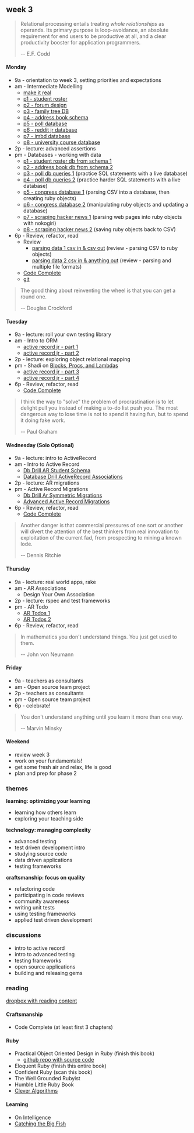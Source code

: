 ## week 3

> Relational processing entails treating *whole relationships* as operands. Its primary purpose is loop-avoidance, an absolute requirement for end users to be productive at all, and a clear productivity booster for application programmers.
>
> -- E.F. Codd

#### Monday
- 9a - orientation to week 3, setting priorities and expectations
- am - Intermediate Modelling
  - [make it real](https://github.com/red-admirals-2014/phase-1-guide/blob/nyc/week-2/resources/intro-to-data-modeling.md)
  - [p1 - student roster](../../../../database-drill-student-roster-challenge)
  - [p2 - forum design](../../../../forum-database-design-challenge)
  - [p3 - family tree DB](../../../../family-tree-database-design-challenge)
  - [p4 - address book schema](../../../../db-drill-address-book-schema-challenge)
  - [p5 - poll database](../../../../poll-database-design-challenge)
  - [p6 - reddit jr database](../../../../reddit-jr-database-design-challenge)
  - [p7 - imbd database](../../../../imdb-database-design-challenge)
  - [p8 - university course database](../../../../university-course-database-design-challenge)
- 2p - lecture: advanced assertions
- pm - Databases - working with data
  - [p1 - student roster db from schema 1](../../../../student-roster-db-from-schema-challenge)
  - [p2 - address book db from schema 2](../../../../address-book-db-from-schema-challenge)
  - [p3 - poll db queries 1](../../../../poll-db-1-queries-challenge) (practice SQL statements with a live database)
  - [p4 - poll db queries 2](../../../../poll-db-2-modifying-data-challenge) (practice harder SQL statements with a live database)
  - [p5 - congress database 1](../../../../congress-database-1-from-csv-to-sqlite-with-ruby-challenge) (parsing CSV into a database, then creating ruby objects)
  - [p6 - congress database 2](../../../../congress-database-2-scrub-and-analyze-with-ruby-challenge) (manipulating ruby objects and updating a database)
  - [p7 - scraping hacker news 1](../../../../scraping-hn-1-building-objects-challenge) (parsing web pages into ruby objects with nokogiri)
  - [p8 - scraping hacker news 2](../../../../scraping-hn-2-saving-to-csv-challenge) (saving ruby objects back to CSV)
- 6p - Review, refactor, read
  - Review
      - [parsing data 1 csv in & csv out](../../../../parsing-data-1-csv-in-csv-out-challenge) (review - parsing CSV to ruby objects)
      - [parsing data 2 csv in & anything  out](../../../../parsing-data-2-csv-in-anything-out-challenge) (review - parsing and multiple file formats)
  - [Code Complete](https://www.dropbox.com/s/pmpgjd9tl15wllu/Code%20Complete.pdf)
  - [git](http://pcottle.github.io/learnGitBranching/)

> The good thing about reinventing the wheel is that you can get a round one.
>
> -- Douglas Crockford

#### Tuesday
- 9a - lecture: roll your own testing library
- am - Intro to ORM
  - [active record jr - part 1](../../../../activerecord-jr-1-a-basic-orm-challenge)
  - [active record jr - part 2](../../../../activerecord-jr-2-sql-be-gone-challenge)
- 2p - lecture: exploring object relational mapping
- pm - Shadi on [Blocks, Procs, and Lambdas](../../../..blocks-procs-lambdas-lecture)
  - [active record jr - part 3](../../../../activerecord-jr-3-pragmatism-challenge)
  - [active record jr - part 4](../../../../activerecord-jr-4-metaprogramming-challenge)
- 6p - Review, refactor, read
  - [Code Complete](https://www.dropbox.com/s/pmpgjd9tl15wllu/Code%20Complete.pdf)

> I think the way to "solve" the problem of procrastination is to let delight pull you instead of making a to-do list push you.  The most dangerous way to lose time is not to spend it having fun, but to spend it doing fake work.
>
> -- Paul Graham

#### Wednesday (Solo Optional)
- 9a - lecture: intro to ActiveRecord
- am - Intro to Active Record
  - [Db Drill AR Student Schema](../../../../db-drill-ar-student-schema-challenge)
  - [Database Drill ActiveRecord Associations](../../../../database-drill-activerecord-associations-challenge)
- 2p - lecture: AR migrations
- pm - Active Record Migrations
  - [Db Drill Ar Symmetric Migrations](../../../../db-drill-ar-symmetric-migrations-challenge)
  - [Advanced Active Record Migrations](../../../../advanced-active-record-migrations-challenge)
- 6p - Review, refactor, read
  - [Code Complete](https://www.dropbox.com/s/pmpgjd9tl15wllu/Code%20Complete.pdf)

> Another danger is that commercial pressures of one sort or another will divert the attention of the best thinkers from real innovation to exploitation of the current fad, from prospecting to mining a known lode.
>
> -- Dennis Ritchie

#### Thursday
- 9a - lecture: real world apps, rake
- am - AR Associations
	- Design Your Own Association
- 2p - lecture: rspec and test frameworks
- pm - AR Todo
	- [AR Todos 1](../../../../activerecord-todos-part-1-challenge)
	- [AR Todos 2](../../../../activerecord-todos-part-2-challenge)
- 6p - Review, refactor, read

> In mathematics you don't understand things. You just get used to them.
>
> -- John von Neumann

#### Friday
- 9a - teachers as consultants
- am - Open source team project
- 2p - teachers as consultants
- pm - Open source team project
- 6p - celebrate!

> You don't understand anything until you learn it more than one way.
>
> -- Marvin Minsky

#### Weekend
- review week 3
- work on your fundamentals!
- get some fresh air and relax, life is good
- plan and prep for phase 2


### themes

**learning: optimizing your learning**
- learning how others learn
- exploring your teaching side


**technology: managing complexity**
- advanced testing
- test driven development intro
- studying source code
- data driven applications
- testing frameworks


**craftsmanship: focus on quality**
- refactoring code
- participating in code reviews
- community awareness
- writing unit tests
- using testing frameworks
- applied test driven development

### discussions

- intro to active record
- intro to advanced testing
- testing frameworks
- open source applications
- building and releasing gems


### reading

[dropbox with reading content](https://www.dropbox.com/sh/ldrnf12rpx78eye/Kb1a8z2LFx)

#### Craftsmanship

- Code Complete (at least first 3 chapters)

#### Ruby

- Practical Object Oriented Design in Ruby (finish this book)
  - [github repo with source code](https://github.com/skmetz/poodr)
- Eloquent Ruby (finish this entire book)
- Confident Ruby (scan this book)
- The Well Grounded Rubyist
- Humble Little Ruby Book
- [Clever Algorithms](http://www.cleveralgorithms.com/nature-inspired/index.html)


#### Learning

- On Intelligence
- [Catching the Big Fish](http://www.youtube.com/watch?v=3QsTnxUTx7U)


